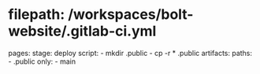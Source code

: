 # filepath: /workspaces/bolt-website/.gitlab-ci.yml
pages:
  stage: deploy
  script:
    - mkdir .public
    - cp -r * .public
  artifacts:
    paths:
      - .public
  only:
    - main

